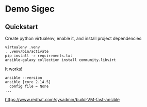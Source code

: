 # Demo Sigec

## Quickstart

Create python virtualenv, enable it, and install project dependencies:
```
virtualenv .venv
. .venv/bin/activate
pip install -r requirements.txt
ansible-galaxy collection install community.libvirt
```

It works!
```
ansible --version
ansible [core 2.14.5]
  config file = None
...
```


https://www.redhat.com/sysadmin/build-VM-fast-ansible
